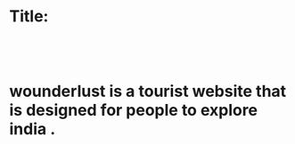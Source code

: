 <h1>Title:<h1><br>
<p> wounderlust is a tourist website that is designed for people to explore india .</p><br>